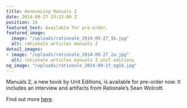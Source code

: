 ```yaml
---
title: Announcing Manuals 2
date: 2014-09-27 23:23:00 Z
position: 14
featured_text: Available for pre-order.
featured_image:
  image: "/uploads/rationale_2014-09-27_1b.jpg"
  alt: rationale articles manuals 2
detail_images:
- image: "/uploads/rationale_2014-09-27_2a.jpg"
  alt: rationale articles manuals 2 unit editions
og_image: "/uploads/rationale_2014-09-27_og1b.jpg"
---
```


Manuals 2, a new book by Unit Editions, is available for pre-order now. It includes an interview and artifacts from Rationale’s Sean Wolcott. 

Find out more [here](https://www.uniteditions.com/).